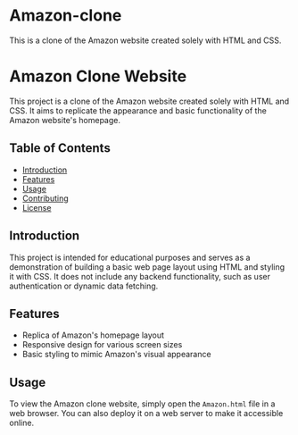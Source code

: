 # Amazon-clone
This is a clone of the Amazon website created solely with HTML and CSS.

# Amazon Clone Website

This project is a clone of the Amazon website created solely with HTML and CSS. It aims to replicate the appearance and basic functionality of the Amazon website's homepage.

## Table of Contents

- [Introduction](#introduction)
- [Features](#features)
- [Usage](#usage)
- [Contributing](#contributing)
- [License](#license)

## Introduction

This project is intended for educational purposes and serves as a demonstration of building a basic web page layout using HTML and styling it with CSS. It does not include any backend functionality, such as user authentication or dynamic data fetching.

## Features

- Replica of Amazon's homepage layout
- Responsive design for various screen sizes
- Basic styling to mimic Amazon's visual appearance

## Usage

To view the Amazon clone website, simply open the `Amazon.html` file in a web browser. You can also deploy it on a web server to make it accessible online.


